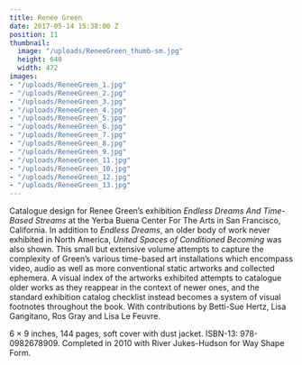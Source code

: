 ```yaml
---
title: Renée Green
date: 2017-05-14 15:38:00 Z
position: 11
thumbnail:
  image: "/uploads/ReneeGreen_thumb-sm.jpg"
  height: 640
  width: 472
images:
- "/uploads/ReneeGreen_1.jpg"
- "/uploads/ReneeGreen_2.jpg"
- "/uploads/ReneeGreen_3.jpg"
- "/uploads/ReneeGreen_4.jpg"
- "/uploads/ReneeGreen_5.jpg"
- "/uploads/ReneeGreen_6.jpg"
- "/uploads/ReneeGreen_7.jpg"
- "/uploads/ReneeGreen_8.jpg"
- "/uploads/ReneeGreen_9.jpg"
- "/uploads/ReneeGreen_11.jpg"
- "/uploads/ReneeGreen_10.jpg"
- "/uploads/ReneeGreen_12.jpg"
- "/uploads/ReneeGreen_13.jpg"
---
```


Catalogue design for Renee Green’s exhibition *Endless Dreams And Time-Based Streams* at the Yerba Buena Center For The Arts in San Francisco, California. In addition to *Endless Dreams*, an older body of work never exhibited in North America, *United Spaces of Conditioned Becoming* was also shown. This small but extensive volume attempts to capture the complexity of Green’s various time-based art installations which encompass video, audio as well as more conventional static artworks and collected ephemera. A visual index of the artworks exhibited attempts to catalogue older works as they reappear in the context of newer ones, and the standard exhibition catalog checklist instead becomes a system of visual footnotes throughout the book. With contributions by Betti-Sue Hertz, Lisa Gangitano, Ros Gray and Lisa Le Feuvre. 

6 × 9 inches, 144 pages, soft cover with dust jacket. ISBN-13: 978-0982678909. Completed in 2010 with River Jukes-Hudson for Way Shape Form. 